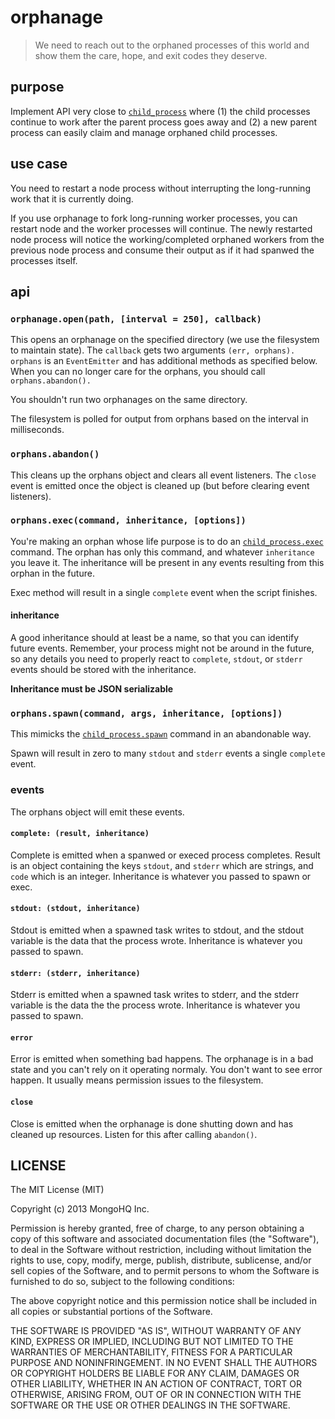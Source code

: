 orphanage
=========

> We need to reach out to the orphaned processes of this world and show them the care, hope, and exit codes they deserve.

## purpose

Implement API very close to [`child_process`](http://nodejs.org/api/child_process.html) where (1) the child processes continue to work after the parent process goes away and (2) a new parent process can easily claim and manage orphaned child processes.

## use case

You need to restart a node process without interrupting the long-running work that it is currently doing. 

If you use orphanage to fork long-running worker processes, you can restart node and the worker processes will continue. The newly restarted node process will notice the working/completed orphaned workers from the previous node process and consume their output as if it had spanwed the processes itself.

## api

### `orphanage.open(path, [interval = 250], callback)`

This opens an orphanage on the specified directory (we use the filesystem to maintain state). The `callback` gets two arguments `(err, orphans).` `orphans` is an `EventEmitter` and has additional methods as specified below. When you can no longer care for the orphans, you should call `orphans.abandon().` 

You shouldn't run two orphanages on the same directory.

The filesystem is polled for output from orphans based on the interval in milliseconds.

### `orphans.abandon()`

This cleans up the orphans object and clears all event listeners. The `close` event is emitted once the object is cleaned up (but before clearing event listeners).

### `orphans.exec(command, inheritance, [options])`

You're making an orphan whose life purpose is to do an [`child_process.exec`](http://nodejs.org/api/child_process.html#child_process_child_process_exec_command_options_callback) command. The orphan has only this command, and whatever `inheritance` you leave it. The inheritance will be present in any events resulting from this orphan in the future.

Exec method will result in a single `complete` event when the script finishes.

#### inheritance

A good inheritance should at least be a name, so that you can identify future events. Remember, your process might not be around in the future, so any details you need to properly react to `complete`, `stdout`, or `stderr` events should be stored with the inheritance. 

**Inheritance must be JSON serializable**

### `orphans.spawn(command, args, inheritance, [options])`

This mimicks the [`child_process.spawn`](http://nodejs.org/api/child_process.html#child_process_child_process_spawn_command_args_options) command in an abandonable way.

Spawn will result in zero to many `stdout` and `stderr` events a single `complete` event.

### events

The orphans object will emit these events.

#### `complete: (result, inheritance)`

Complete is emitted when a spanwed or execed process completes. Result is an object containing the keys `stdout`, and `stderr` which are strings, and `code` which is an integer. Inheritance is whatever you passed to spawn or exec.

#### `stdout: (stdout, inheritance)`

Stdout is emitted when a spawned task writes to stdout, and the stdout variable is the data that the process wrote. Inheritance is whatever you passed to spawn.

#### `stderr: (stderr, inheritance)`

Stderr is emitted when a spawned task writes to stderr, and the stderr variable is the data the the process wrote. Inheritance is whatever you passed to spawn.

#### `error`

Error is emitted when something bad happens. The orphanage is in a bad state and you can't rely on it operating normaly. You don't want to see error happen. It usually means permission issues to the filesystem.

#### `close`

Close is emitted when the orphanage is done shutting down and has cleaned up resources. Listen for this after calling `abandon()`.

## LICENSE

The MIT License (MIT)

Copyright (c) 2013 MongoHQ Inc.

Permission is hereby granted, free of charge, to any person obtaining a copy of
this software and associated documentation files (the "Software"), to deal in
the Software without restriction, including without limitation the rights to
use, copy, modify, merge, publish, distribute, sublicense, and/or sell copies of
the Software, and to permit persons to whom the Software is furnished to do so,
subject to the following conditions:

The above copyright notice and this permission notice shall be included in all
copies or substantial portions of the Software.

THE SOFTWARE IS PROVIDED "AS IS", WITHOUT WARRANTY OF ANY KIND, EXPRESS OR
IMPLIED, INCLUDING BUT NOT LIMITED TO THE WARRANTIES OF MERCHANTABILITY, FITNESS
FOR A PARTICULAR PURPOSE AND NONINFRINGEMENT. IN NO EVENT SHALL THE AUTHORS OR
COPYRIGHT HOLDERS BE LIABLE FOR ANY CLAIM, DAMAGES OR OTHER LIABILITY, WHETHER
IN AN ACTION OF CONTRACT, TORT OR OTHERWISE, ARISING FROM, OUT OF OR IN
CONNECTION WITH THE SOFTWARE OR THE USE OR OTHER DEALINGS IN THE SOFTWARE.
